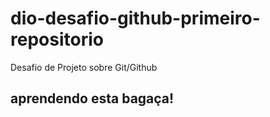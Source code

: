# dio-desafio-github-primeiro-repositorio
Desafio de Projeto sobre Git/Github


## aprendendo esta bagaça!
